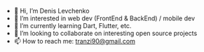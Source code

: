 - 👋 Hi, I’m Denis Levchenko
- 👀 I’m interested in web dev (FrontEnd & BackEnd) / mobile dev
- 🌱 I’m currently learning Dart, Flutter, etc. 
- 💞️ I’m looking to collaborate on interesting open source projects
- 📫 How to reach me: tranzi90@gmail.com

<!---
tranzi90/tranzi90 is a ✨ special ✨ repository because its `README.md` (this file) appears on your GitHub profile.
You can click the Preview link to take a look at your changes.
--->
